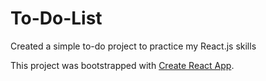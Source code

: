 # To-Do-List 

Created a simple to-do project to practice my React.js skills

This project was bootstrapped with [Create React App](https://github.com/facebook/create-react-app).


